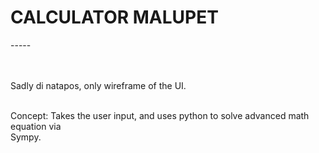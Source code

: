 <h1>CALCULATOR MALUPET</h1>
-----
<br><br><br>


Sadly di natapos, only wireframe of the UI.

<br>
Concept: Takes the user input, and uses python to solve advanced math equation via<br>
Sympy.
<br>



